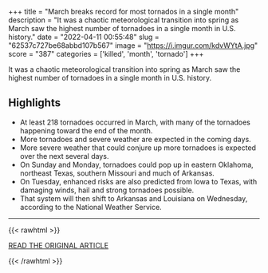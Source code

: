 +++
title = "March breaks record for most tornados in a single month"
description = "It was a chaotic meteorological transition into spring as March saw the highest number of tornadoes in a single month in U.S. history."
date = "2022-04-11 00:55:48"
slug = "62537c727be68abbd107b567"
image = "https://i.imgur.com/kdvWYtA.jpg"
score = "387"
categories = ['killed', 'month', 'tornado']
+++

It was a chaotic meteorological transition into spring as March saw the highest number of tornadoes in a single month in U.S. history.

## Highlights

- At least 218 tornadoes occurred in March, with many of the tornadoes happening toward the end of the month.
- More tornadoes and severe weather are expected in the coming days.
- More severe weather that could conjure up more tornadoes is expected over the next several days.
- On Sunday and Monday, tornadoes could pop up in eastern Oklahoma, northeast Texas, southern Missouri and much of Arkansas.
- On Tuesday, enhanced risks are also predicted from Iowa to Texas, with damaging winds, hail and strong tornadoes possible.
- That system will then shift to Arkansas and Louisiana on Wednesday, according to the National Weather Service.

---

{{< rawhtml >}}
  <p class="article-category">
    <a target="_blank" href="https://abcnews.go.com/US/march-breaks-record-tornados-single-month/story?id=83996074">READ THE ORIGINAL ARTICLE</a>
  </p>
{{< /rawhtml >}}
